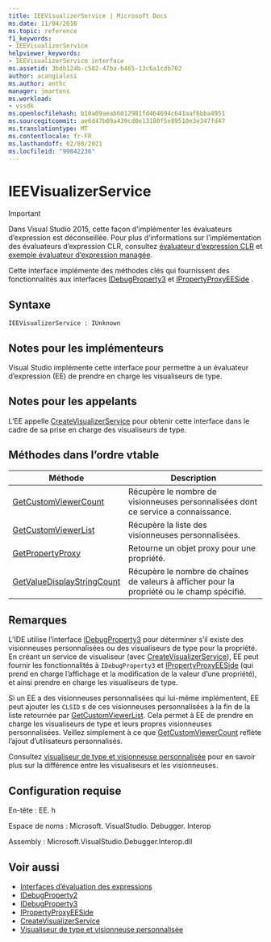 ```yaml
---
title: IEEVisualizerService | Microsoft Docs
ms.date: 11/04/2016
ms.topic: reference
f1_keywords:
- IEEVisualizerService
helpviewer_keywords:
- IEEVisualizerService interface
ms.assetid: 3bdb124b-c582-47ba-b465-13c6a1cdb702
author: acangialosi
ms.author: anthc
manager: jmartens
ms.workload:
- vssdk
ms.openlocfilehash: b10a09aeab6012981fd464694c641aaf6bba4951
ms.sourcegitcommit: ae6d47b09a439cd0e13180f5e89510e3e347fd47
ms.translationtype: MT
ms.contentlocale: fr-FR
ms.lasthandoff: 02/08/2021
ms.locfileid: "99842236"
---
```

# <a name="ieevisualizerservice"></a>IEEVisualizerService
> [!IMPORTANT]
> Dans Visual Studio 2015, cette façon d’implémenter les évaluateurs d’expression est déconseillée. Pour plus d’informations sur l’implémentation des évaluateurs d’expression CLR, consultez [évaluateur d’expression CLR](https://github.com/Microsoft/ConcordExtensibilitySamples/wiki/CLR-Expression-Evaluators) et [exemple évaluateur d’expression managée](https://github.com/Microsoft/ConcordExtensibilitySamples/wiki/Managed-Expression-Evaluator-Sample).

 Cette interface implémente des méthodes clés qui fournissent des fonctionnalités aux interfaces [IDebugProperty3](../../../extensibility/debugger/reference/idebugproperty3.md) et [IPropertyProxyEESide](../../../extensibility/debugger/reference/ipropertyproxyeeside.md) .

## <a name="syntax"></a>Syntaxe

```
IEEVisualizerService : IUnknown
```

## <a name="notes-for-implementers"></a>Notes pour les implémenteurs
 Visual Studio implémente cette interface pour permettre à un évaluateur d’expression (EE) de prendre en charge les visualiseurs de type.

## <a name="notes-for-callers"></a>Notes pour les appelants
 L’EE appelle [CreateVisualizerService](../../../extensibility/debugger/reference/ieevisualizerserviceprovider-createvisualizerservice.md) pour obtenir cette interface dans le cadre de sa prise en charge des visualiseurs de type.

## <a name="methods-in-vtable-order"></a>Méthodes dans l’ordre vtable

|Méthode|Description|
|------------|-----------------|
|[GetCustomViewerCount](../../../extensibility/debugger/reference/ieevisualizerservice-getcustomviewercount.md)|Récupère le nombre de visionneuses personnalisées dont ce service a connaissance.|
|[GetCustomViewerList](../../../extensibility/debugger/reference/ieevisualizerservice-getcustomviewerlist.md)|Récupère la liste des visionneuses personnalisées.|
|[GetPropertyProxy](../../../extensibility/debugger/reference/ieevisualizerservice-getpropertyproxy.md)|Retourne un objet proxy pour une propriété.|
|[GetValueDisplayStringCount](../../../extensibility/debugger/reference/ieevisualizerservice-getvaluedisplaystringcount.md)|Récupère le nombre de chaînes de valeurs à afficher pour la propriété ou le champ spécifié.|

## <a name="remarks"></a>Remarques
 L’IDE utilise l’interface [IDebugProperty3](../../../extensibility/debugger/reference/idebugproperty3.md) pour déterminer s’il existe des visionneuses personnalisées ou des visualiseurs de type pour la propriété. En créant un service de visualiseur (avec [CreateVisualizerService](../../../extensibility/debugger/reference/ieevisualizerserviceprovider-createvisualizerservice.md)), EE peut fournir les fonctionnalités à `IDebugProperty3` et [IPropertyProxyEESide](../../../extensibility/debugger/reference/ipropertyproxyeeside.md) (qui prend en charge l’affichage et la modification de la valeur d’une propriété), et ainsi prendre en charge les visualiseurs de type.

 Si un EE a des visionneuses personnalisées qui lui-même implémentent, EE peut ajouter les `CLSID` s de ces visionneuses personnalisées à la fin de la liste retournée par [GetCustomViewerList](../../../extensibility/debugger/reference/ieevisualizerservice-getcustomviewerlist.md). Cela permet à EE de prendre en charge les visualiseurs de type et leurs propres visionneuses personnalisées. Veillez simplement à ce que [GetCustomViewerCount](../../../extensibility/debugger/reference/idebugproperty3-getcustomviewercount.md) reflète l’ajout d’utilisateurs personnalisés.

 Consultez [visualiseur de type et visionneuse personnalisée](../../../extensibility/debugger/type-visualizer-and-custom-viewer.md) pour en savoir plus sur la différence entre les visualiseurs et les visionneuses.

## <a name="requirements"></a>Configuration requise
 En-tête : EE. h

 Espace de noms : Microsoft. VisualStudio. Debugger. Interop

 Assembly : Microsoft.VisualStudio.Debugger.Interop.dll

## <a name="see-also"></a>Voir aussi
- [Interfaces d’évaluation des expressions](../../../extensibility/debugger/reference/expression-evaluation-interfaces.md)
- [IDebugProperty2](../../../extensibility/debugger/reference/idebugproperty2.md)
- [IDebugProperty3](../../../extensibility/debugger/reference/idebugproperty3.md)
- [IPropertyProxyEESide](../../../extensibility/debugger/reference/ipropertyproxyeeside.md)
- [CreateVisualizerService](../../../extensibility/debugger/reference/ieevisualizerserviceprovider-createvisualizerservice.md)
- [Visualiseur de type et visionneuse personnalisée](../../../extensibility/debugger/type-visualizer-and-custom-viewer.md)
